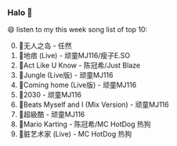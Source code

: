 

### Halo 👋

😄 listen to my this week song list of top 10:

0. 🌈无人之岛 - 任然
1. 🌈地痞 (Live) - 顽童MJ116/瘦子E.SO
2. 🌈Act Like U Know - 陈冠希/Just Blaze
3. 🌈Jungle (Live版) - 顽童MJ116
4. 🌈Coming home (Live版) - 顽童MJ116
5. 🌈2030 - 顽童MJ116
6. 🌈Beats Myself and I (Mix Version) - 顽童MJ116
7. 🌈超級酷 - 顽童MJ116
8. 🌈Mario Karting - 陈冠希/MC HotDog 热狗
9. 🌈脏艺术家 (Live) - MC HotDog 热狗

